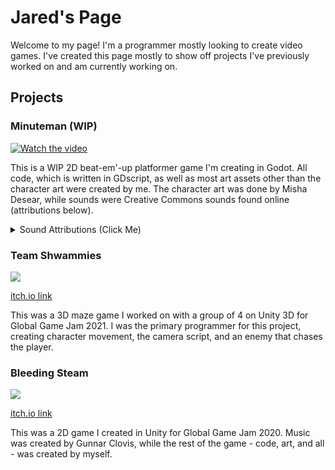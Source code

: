 # Jared's Page
Welcome to my page! I'm a programmer mostly looking to create video games. I've created this page mostly to show off projects I've previously worked on and am currently working on.

<h2>Projects</h2>
<h3>Minuteman (WIP)</h3>

[![Watch the video](https://github.com/user-attachments/assets/4b4577f9-473c-432c-a8d0-665486601a35)](https://github.com/user-attachments/assets/847f8504-b27f-4f91-8864-011e06c2760d)

This is a WIP 2D beat-em'-up platformer game I'm creating in Godot. All code, which is written in GDscript, as well as most art assets other than the character art were created by me. The character art was done by Misha Desear, while sounds were Creative Commons sounds found online (attributions below).
<details>
<summary>Sound Attributions (Click Me)</summary>
<ul>
<li>Footsteps on Stone - Variations by SecureSubset -- https://freesound.org/s/784301/ -- License: Creative Commons 0</li>

<li>Kung Fu punch 1 by peridactyloptrix -- https://freesound.org/s/209392/ -- License: Creative Commons 0</li>

<li>Woosh 4 by mateusboga -- https://freesound.org/s/614087/ -- License: Creative Commons 0</li>

<li>Swoosh.ogg by WizardOZ -- https://freesound.org/s/419341/ -- License: Creative Commons 0</li>

<li>ticking of the clock 01.wav by blukotek -- https://freesound.org/s/412751/ -- License: Creative Commons 0</li>

<li>Magic Whoosh by DustyWind -- https://freesound.org/s/715784/ -- License: Creative Commons 0</li>

<li>Beep Sound by Entershift -- https://freesound.org/s/704134/ -- License: Creative Commons 0</li>
</ul>
</details>

<h3>Team Shwammies</h3>
<img src="https://img.itch.zone/aW1nLzUxMDc3NTYucG5n/315x250%23c/i3%2Bs%2F%2F.png">

<a href="https://pychatasm.itch.io/teamshwammies">itch.io link</a>

This was a 3D maze game I worked on with a group of 4 on Unity 3D for Global Game Jam 2021. I was the primary programmer for this project, creating character movement, the camera script, and an enemy that chases the player.

<h3>Bleeding Steam</h3>
<img src="https://img.itch.zone/aW1nLzI5NDY5NzUucG5n/347x500/CBLZHB.png">

<a href="https://bigcheecho.itch.io/bleeding-steam">itch.io link</a>

This was a 2D game I created in Unity for Global Game Jam 2020. Music was created by Gunnar Clovis, while the rest of the game - code, art, and all - was created by myself.
